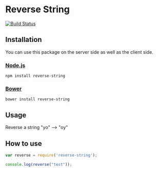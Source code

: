 # Reverse String

[![Build Status](https://travis-ci.org/cedced19/reverse-string.svg)](https://travis-ci.org/cedced19/reverse-string)

## Installation

You can use this package on the server side as well as the client side.

### [Node.js](http://nodejs.org/)

```
npm install reverse-string
```

### [Bower](http://bower.io/)

```
bower install reverse-string
```

## Usage

Reverse a string
"yo" --> "oy"

## How to use

~~~ javascript
var reverse = require('reverse-string');

console.log(reverse("test"));
~~~